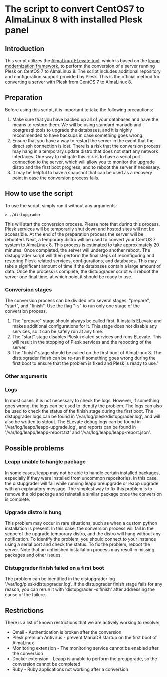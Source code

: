 # The script to convert CentOS7 to AlmaLinux 8 with installed Plesk panel

## Introduction
This script utilizes the [AlmaLinux ELevate tool](https://wiki.almalinux.org/elevate/ELevate-quickstart-guide.html), which is based on the [leapp modernization framework](https://leapp.readthedocs.io/en/latest/), to perform the conversion of a server running Plesk on CentOS 7 to AlmaLinux 8.
The script includes additional repository and configuration support provided by Plesk. This is the official method for converting a server with Plesk from CentOS 7 to AlmaLinux 8.

## Preparation
Before using this script, it is important to take the following precautions:
1. Make sure that you have backed up all of your databases and have the means to restore them. We will be using standard mariadb and postgresql tools to upgrade the databases, and it is highly recommended to have backups in case something goes wrong.
2. Ensure that you have a way to restart the server in the event that the direct ssh connection is lost. There is a risk that the conversion process may hang in a temporary update distro that does not start any network interfaces. One way to mitigate this risk is to have a serial port connection to the server, which will allow you to monitor the upgrade distro and the first boot progress, and to reboot the server if necessary.
3. It may be helpful to have a snapshot that can be used as a recovery point in case the conversion process fails.

## How to use the script

To use the script, simply run it without any arguments:
```shell
> ./distupgrader
```
This will start the conversion process. Please note that during this process, Plesk services will be temporarily shut down and hosted sites will not be accessible. At the end of the preparation process the server will be rebooted.
Next, a temporary distro will be used to convert your CentOS 7 system to AlmaLinux 8. This process is estimated to take approximately 20 minutes. Once completed, the server will undergo another reboot. The distupgrader script will then perform the final steps of reconfiguring and restoring Plesk-related services, configurations, and databases. This may take a significant amount of time if the databases contain a large amount of data.
Once the process is complete, the distupgrader script will reboot the server one final time, at which point it should be ready to use.

### Conversion stages
The conversion process can be divided into several stages: "prepare", "start", and "finish". Use the flag "-s" to run only one stage of the conversion process.
1. The "prepare" stage should always be called first. It installs ELevate and makes additional configurations for it. This stage does not disable any services, so it can be safely run at any time.
2. The "start" stage disables Plesk-related services and runs ELevate. This will result in the stopping of Plesk services and the rebooting of the server.
3. The "finish" stage should be called on the first boot of AlmaLinux 8. The distupgrader finish can be re-run if something goes wrong during the first boot to ensure that the problem is fixed and Plesk is ready to use."

### Other arguments

### Logs
In most cases, it is not necessary to check the logs. However, if something goes wrong, the logs can be used to identify the problem. The logs can also be used to check the status of the finish stage during the first boot.
The distupgrader logs can be found in '/var/log/plesk/distupgrader.log', and will also be written to stdout.
The ELevate debug logs can be found in '/var/log/leapp/leapp-upgrade.log', and reports can be found in '/var/log/leapp/leapp-report.txt' and '/var/log/leapp/leapp-report.json'.

## Possible problems

### Leapp unable to hangle package
In some cases, leapp may not be able to handle certain installed packages, especially if they were installed from uncommon repositories. In this case, the distupgrader will fail while running leapp preupgrade or leapp upgrade with an explanatory message. The simplest way to fix this problem is to remove the old package and reinstall a similar package once the conversion is complete.
### Upgrade distro is hung
This problem may occur in rare situations, such as when a custom python installation is present. In this case, the conversion process will fail in the scope of the upgrade temporary distro, and the distro will hang without any notification. To identify the problem, you should connect to your instance using a serial port and check the status. To fix the problem, reboot the server. Note that an unfinished installation process may result in missing packages and other issues.

### Distupgrader finish failed on a first boot
The problem can be identified in the distupgrader log '/var/log/plesk/distupgrader.log'. If the distupgrader finish stage fails for any reason, you can rerun it with 'distupgrader -s finish' after addressing the cause of the failure.
## Restrictions
There is a list of known restrictions that we are actively working to resolve:
- Qmail - Authentication is broken after the conversion
- Plesk premium Antivirus - prevent MariaDB startup on the first boot of AlmaLinux
- Monitoring extension - The monitoring service cannot be enabled after the conversion
- Docker extension - Leapp is unable to perform the preupgrade, so the conversion cannot be completed
- Ruby - Ruby applications not working after a conversion